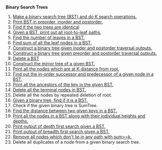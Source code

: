 **Binary Search Trees**

1. [Make a binary search tree (BST) and do K search operations.](https://github.com/albertmunda/iaap/blob/master/assign08/quest.01.c) 
2. [Print BST in preorder, inorder and postorder.](https://github.com/albertmunda/iaap/blob/master/assign08/quest.02.c) 
3. [Find if the two trees are identical](https://github.com/albertmunda/iaap/blob/master/assign08/quest.03.c) 
4. [Given a BST, print out all root-to-leaf paths.](https://github.com/albertmunda/iaap/blob/master/assign08/quest.04.c) 
5. [Find the number of leaves in a BST.](https://github.com/albertmunda/iaap/blob/master/assign08/quest.05.c) 
6. [Find sum of all the leaf nodes in a BST.](https://github.com/albertmunda/iaap/blob/master/assign08/quest.06.c) 
7. [Construct a binary tree given inoder and postorder traversal outputs.](https://github.com/albertmunda/iaap/blob/master/assign08/quest.07.c) 
8. [Construct a binary tree given preorder and postorder traversal outputs.](https://github.com/albertmunda/iaap/blob/master/assign08/quest.08.c) 
9. [Delete a BST](https://github.com/albertmunda/iaap/blob/master/assign08/quest.09.c) 
10. [Construct the mirror tree of a given BST.](https://github.com/albertmunda/iaap/blob/master/assign08/quest.10.c) 
11. [Print all the nodes which are at K distance from root.](https://github.com/albertmunda/iaap/blob/master/assign08/quest.11.c) 
12. [Find out the in-order successor and predecessor of a given node in a BST.](https://github.com/albertmunda/iaap/blob/master/assign08/quest.12.c) 
13. [Print all the ancestors of the key in the given BST.](https://github.com/albertmunda/iaap/blob/master/assign08/quest.13.c) 
14. [Delete all the terminal nodes in BST.](https://github.com/albertmunda/iaap/blob/master/assign08/quest.14.c) 
15. Delete all the nodes by repeated deletion of root. 
16. [Given a binary tree, find if it is a BST.](https://github.com/albertmunda/iaap/blob/master/assign08/quest.16.c) 
17. Check if the given binary tree is SumTree. 
18. [Find the distance between two given keys in a BST.](https://github.com/albertmunda/iaap/blob/master/assign08/quest.18.c) 
19. [Print all the nodes in a BST along with their individual heights and depths.](https://github.com/albertmunda/iaap/blob/master/assign08/quest.19.c) 
20. [Print output of depth first search given a BST.](https://github.com/albertmunda/iaap/blob/master/assign08/quest.20.c) 
21. [Print output of breadth first search given a BST.](https://github.com/albertmunda/iaap/blob/master/assign08/quest.21.c) 
22. [Remove all nodes which don't lie in any path with sum>=k.](https://github.com/albertmunda/iaap/blob/master/assign08/quest.22.c) 
23. Delete all duplicates of a node from a given binary search tree. 

